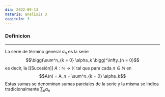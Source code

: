 ```yaml
---
dia: 2022-09-13
materia: analisis 3
capitulo: 3
---
```

### Definicion
---
La serie de término general $\alpha_n$ es la serie $$\bigg(\sum^n_{k = 0} \alpha_k \bigg)^\infty_{n = 0}$$ es decir, la [[Sucesión]] $A : \mathbb{N} \to \mathbb{K}$ tal que para cada $n \in \mathbb{N}$ en $$A(n) = A_n = \sum^n_{k = 0} \alpha_k$$
Estas sumas se denominan sumas parciales de la serie y la misma se indica tradicionalmente $\sum_n \alpha_n$ 